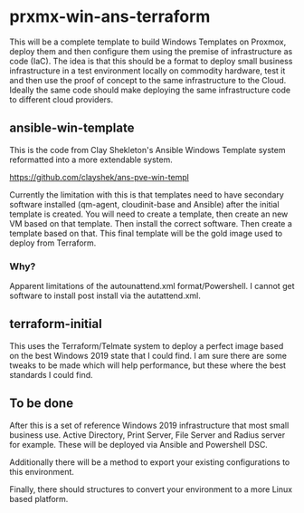 # prxmx-win-ans-terraform

This will be a complete template to build Windows Templates on Proxmox, deploy them and then configure them using the premise of infrastructure as code (IaC). The idea is that this should be a format to deploy small business infrastructure in a test environment locally on commodity hardware, test it and then use the proof of concept to the same infrastructure to the Cloud. Ideally the same code should make deploying the same infrastructure code to different cloud providers.

## ansible-win-template

This is the code from Clay Shekleton's Ansible Windows Template system reformatted into a more extendable system.

https://github.com/clayshek/ans-pve-win-templ

Currently the limitation with this is that templates need to have secondary software installed (qm-agent, cloudinit-base and Ansible) after the initial template is created. You will need to create a template, then create an new VM based on that template. Then install the correct software. Then create a template based on that. This final template will be the gold image used to deploy from Terraform.

### Why?

Apparent limitations of the autounattend.xml format/Powershell. I cannot get software to install post install via the autattend.xml.

## terraform-initial

This uses the Terraform/Telmate system to deploy a perfect image based on the best Windows 2019 state that I could find. I am sure there are some tweaks to be made which will help performance, but these where the best standards I could find.

## To be done

After this is a set of reference Windows 2019 infrastructure that most small business use. Active Directory, Print Server, File Server and Radius server for example. These will be deployed via Ansible and Powershell DSC.

Additionally there will be a method to export your existing configurations to this environment.

Finally, there should structures to convert your environment to a more Linux based platform.  
